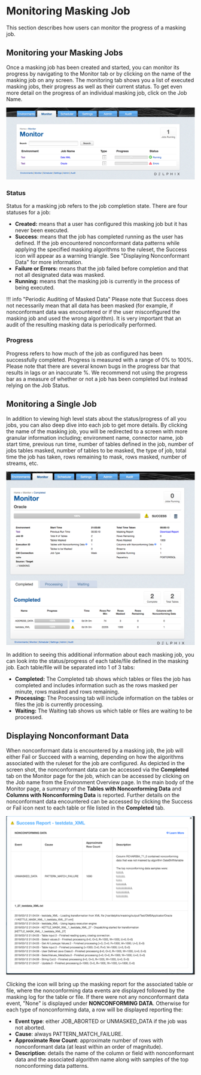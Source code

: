 # Monitoring Masking Job

This section describes how users can monitor the progress of a masking
job.

## Monitoring your Masking Jobs

Once a masking job has been created and started, you can monitor its progress by navigating to the Monitor tab or by clicking on the name of the masking job on any screen. The monitoring tab shows you a list of executed masking jobs, their progress as well as their current status. To get even more detail on the progress of an individual masking job, click on the Job Name.

  ![](./media/monitoring.png)

### Status

Status for a masking job refers to the job completion state. There are four statuses for a job:

- **Created:** means that a user has configured this masking job but it has never been executed.
- **Success**: means that the job has completed running as the user has defined. If the job encountered nonconformant data patterns while applying the specified masking algorithms
to the ruleset, the Success icon will appear as a warning triangle. See "Displaying Nonconformant Data" for more information.
- **Failure or Errors:** means that the job failed before completion and that not all designated data was masked.  
- **Running:** means that the masking job is currently in the process of being executed.

!!! info "Periodic Auditing of Masked Data"
    Please note that Success does not necessarily mean that all data has been masked (for example, if nonconformant data was encountered or if the user misconfigured the masking job and used the wrong algorithm). It is very important that an audit of the resulting masking data is periodically performed.

### Progress

Progress refers to how much of the job as configured has been successfully completed. Progress is measured with a range of 0% to 100%. Please note that there are several known bugs in the progress bar that results in lags or an inaccurate %. We recommend not using the progress bar as a measure of whether or not a job has been completed but instead relying on the Job Status.  


## Monitoring a Single Job

In addition to viewing high level stats about the status/progress of all you jobs, you can also deep dive into each job to get more details. By clicking the name of the masking job, you will be redirected to a screen with more granular information including; environment name, connector name, job start time, previous run time, number of tables defined in the job, number of jobs tables masked, number of tables to be masked, the type of job, total time the job has taken, rows remaining to mask, rows masked, number of streams, etc.  

![](./media/monitor_job.png)

In addition to seeing this additional information about each masking job, you can look into the status/progress of each table/file defined in the masking job. Each table/file will be separated into 1 of 3 tabs:

- **Completed:** The Completed tab shows which tables or files the job has completed and includes information such as the rows masked per minute, rows masked and rows remaining.
- **Processing:** The Processing tab will include information on the tables or files the job is currently processing.
- **Waiting:** The Waiting tab shows us which table or files are waiting to be processed.

## Displaying Nonconformant Data
When nonconformant data is encountered by a masking job, the job will either Fail or Succeed with a warning, depending on how the algorithms associated with the ruleset for the job are configured.
As depicted in the screen shot, the nonconformant data can be accessed via the **Completed** tab on the Monitor page for the job, which can be accessed by clicking on the Job name from the Environment
Overview page. In the main body of the Monitor page, a summary of the **Tables with Nonconforming Data** and **Columns with Nonconforming Data** is reported. Further details on the nonconformant data
encountered can be accessed by clicking the Success or Fail icon next to each table or file listed in the **Completed** tab.

![](./media/masking_report.png)

Clicking the icon will bring up the masking report for the associated table or file, where the nonconforming data events are displayed followed by the masking log for the table or file. If there were
not any nonconformant data event, "None" is displayed under **NONCONFORMING DATA**. Otherwise for each type of nonconforming data, a row will be displayed reporting the:

- **Event type**: either JOB_ABORTED or UNMASKED_DATA if the job was not aborted.
- **Cause**: always PATTERN_MATCH_FAILURE.
- **Approximate Row Count**: approximate number of rows with nonconformant data (at least within an order of magnitude).
- **Description**: details the name of the column or field with nonconformant data and the associated algorithm name along with samples of the top nonconforming data patterns.
